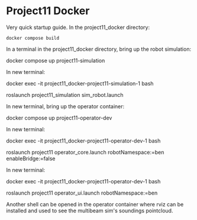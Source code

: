 # Project11 Docker

Very quick startup guide. In the project11_docker directory:

    docker compose build

In a terminal in the project11_docker directory, bring up the robot simulation:

  docker compose up project11-simulation

In new terminal:

  docker exec -it project11_docker-project11-simulation-1 bash

  roslaunch project11_simulation sim_robot.launch

In new terminal, bring up the operator container:

  docker compose up project11-operator-dev

In new terminal:

  docker exec -it project11_docker-project11-operator-dev-1 bash

  roslaunch project11 operator_core.launch robotNamespace:=ben enableBridge:=false

In new terminal:

  docker exec -it project11_docker-project11-operator-dev-1 bash

  roslaunch project11 operator_ui.launch robotNamespace:=ben

Another shell can be opened in the operator container where rviz can be installed and used to see the multibeam sim's soundings pointcloud.
